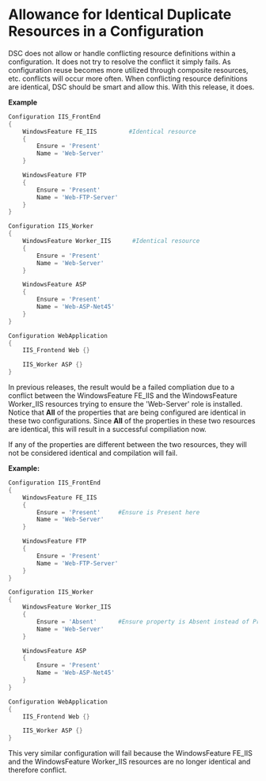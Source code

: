 # Allowance for Identical Duplicate Resources in a Configuration

DSC does not allow or handle conflicting resource definitions within a configuration. It does not try to resolve the conflict it simply fails. As configuration reuse becomes more utilized through composite resources, etc. conflicts will occur more often. When conflicting resource definitions are identical, DSC should be smart and allow this. With this release, it does.

**Example**

```PowerShell
Configuration IIS_FrontEnd
{
    WindowsFeature FE_IIS         #Identical resource
    {
        Ensure = 'Present'
        Name = 'Web-Server'
    }

    WindowsFeature FTP
    {
        Ensure = 'Present'
        Name = 'Web-FTP-Server'
    }
}

Configuration IIS_Worker
{
    WindowsFeature Worker_IIS      #Identical resource
    {
        Ensure = 'Present'
        Name = 'Web-Server'
    }

    WindowsFeature ASP
    {
        Ensure = 'Present'
        Name = 'Web-ASP-Net45'
    }
}

Configuration WebApplication
{
    IIS_Frontend Web {}

    IIS_Worker ASP {}
}
```

In previous releases, the result would be a failed compliation due to a conflict between the WindowsFeature FE_IIS and the WindowsFeature Worker_IIS resources trying to ensure the 'Web-Server' role is installed. Notice that **All** of the properties that are being configured are identical in these two configurations. Since **All** of the properties in these two resources are identical, this will result in a successful compiliation now. 

If any of the properties are different between the two resources, they will not be considered identical and compilation will fail.

**Example:**
```PowerShell
Configuration IIS_FrontEnd
{
    WindowsFeature FE_IIS
    {
        Ensure = 'Present'     #Ensure is Present here
        Name = 'Web-Server'
    }

    WindowsFeature FTP
    {
        Ensure = 'Present'
        Name = 'Web-FTP-Server'
    }
}

Configuration IIS_Worker
{
    WindowsFeature Worker_IIS
    {
        Ensure = 'Absent'      #Ensure property is Absent instead of Present
        Name = 'Web-Server'
    }

    WindowsFeature ASP
    {
        Ensure = 'Present'
        Name = 'Web-ASP-Net45'
    }
}

Configuration WebApplication
{
    IIS_Frontend Web {}

    IIS_Worker ASP {}
}
```

This very similar configuration will fail because the WindowsFeature FE_IIS and the WindowsFeature Worker_IIS resources are no longer identical and therefore conflict.